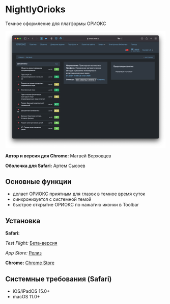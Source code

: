 # NightlyOrioks

Темное оформление для платформы ОРИОКС

![alt text](nightlyORIOKS_screenshot2.png "Красивая картинка")

**Автор и версия для Chrome:** Матвей Верховцев

**Оболочка для Safari:** Артем Сысоев

## Основные функции
- делает ОРИОКС приятным для глазок в темное время суток
- синхронизуется с системной темой
- быстрое открытие ОРИОКС по нажатию иконки в Toolbar

## Установка
**Safari:**

*Test Flight:*
[Бета-версия](https://testflight.apple.com/join/TFj9hJaq)

*App Store:*
[Релиз](https://apps.apple.com/ru/app/%D0%BE%D1%80%D0%B8%D0%BE%D0%BA%D1%81-%D1%82%D0%B5%D0%BC%D0%BD%D0%B0%D1%8F-%D1%82%D0%B5%D0%BC%D0%B0/id1610349126?l=en&mt=12)

**Chrome:**
[Chrome Store](https://chrome.google.com/webstore/detail/%D1%82%D0%B5%D0%BC%D0%BD%D0%B0%D1%8F-%D1%82%D0%B5%D0%BC%D0%B0-%D0%B4%D0%BB%D1%8F-%D0%BE%D1%80%D0%B8%D0%BE%D0%BA%D1%81/ceghondajoinamhobnagmeoiccjlhnhj?hl=ru-ru)


## Системные требования (Safari)

- iOS/iPadOS 15.0+
- macOS 11.0+

